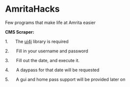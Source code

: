 # AmritaHacks
Few programs that make life at Amrita easier


**CMS
Scraper:**

  1.     
  The [ui4j](https://github.com/ui4j/ui4j) library is required

  2.     
  Fill in your username and password

  3.     
  Fill out the date, and execute it.

  4.     
  A daypass for that date will be requested

  5.     
  A gui and home pass support will be
provided later on
